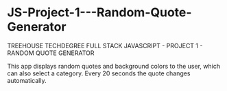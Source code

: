 # JS-Project-1---Random-Quote-Generator

TREEHOUSE TECHDEGREE FULL STACK JAVASCRIPT - PROJECT 1 - RANDOM QUOTE GENERATOR


This app displays random quotes and background colors to the user, which can also select a category. Every 20 seconds the quote changes automatically.